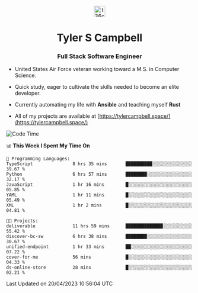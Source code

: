 <p align="center">
<a href="https://www.linkedin.com/in/t36campbell" target="blank"><img align="center" src="https://ik.imagekit.io/t36campbell/Portfolio/linkedin.png.original_m8bbGgPh6.png" alt="t36campbell" height="30" width="30" /></a>
</p>
<h1 align="center">Tyler S Campbell</h1>
<h3 align="center">Full Stack Software Engineer</h3>

* United States Air Force veteran working toward a M.S. in Computer Science.

* Quick study, eager to cultivate the skills needed to become an elite developer.

* Currently automating my life with **Ansible** and teaching myself **Rust**

* All of my projects are available at [https://tylercampbell.space/](https://tylercampbell.space/)

<!--START_SECTION:waka-->
![Code Time](http://img.shields.io/badge/Code%20Time-2%2C408%20hrs%208%20mins-blue)

📊 **This Week I Spent My Time On** 

```text
💬 Programming Languages: 
TypeScript               8 hrs 35 mins       ██████████░░░░░░░░░░░░░░░   39.67 % 
Python                   6 hrs 57 mins       ████████░░░░░░░░░░░░░░░░░   32.17 % 
JavaScript               1 hr 16 mins        █░░░░░░░░░░░░░░░░░░░░░░░░   05.85 % 
YAML                     1 hr 11 mins        █░░░░░░░░░░░░░░░░░░░░░░░░   05.49 % 
XML                      1 hr 2 mins         █░░░░░░░░░░░░░░░░░░░░░░░░   04.81 % 

🐱‍💻 Projects: 
deliverable              11 hrs 59 mins      ██████████████░░░░░░░░░░░   55.42 % 
discover-bc-sw           6 hrs 38 mins       ████████░░░░░░░░░░░░░░░░░   30.67 % 
unified-endpoint         1 hr 33 mins        ██░░░░░░░░░░░░░░░░░░░░░░░   07.22 % 
cover-for-me             56 mins             █░░░░░░░░░░░░░░░░░░░░░░░░   04.33 % 
ds-online-store          28 mins             █░░░░░░░░░░░░░░░░░░░░░░░░   02.21 % 
```


 Last Updated on 20/04/2023 10:56:04 UTC
<!--END_SECTION:waka-->
